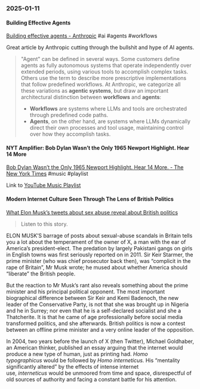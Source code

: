 ### 2025-01-11
#### Building Effective Agents
[Building effective agents - Anthropic](https://www.anthropic.com/research/building-effective-agents) #ai #agents #workflows

Great article by Anthropic cutting through the bullshit and hype of AI agents.

> "Agent" can be defined in several ways. Some customers define agents as fully autonomous systems that operate independently over extended periods, using various tools to accomplish complex tasks. Others use the term to describe more prescriptive implementations that follow predefined workflows. At Anthropic, we categorize all these variations as **agentic systems**, but draw an important architectural distinction between **workflows** and **agents**:
> 
> - **Workflows** are systems where LLMs and tools are orchestrated through predefined code paths.
> - **Agents**, on the other hand, are systems where LLMs dynamically direct their own processes and tool usage, maintaining control over how they accomplish tasks.

#### NYT Amplifier: Bob Dylan Wasn’t the Only 1965 Newport Highlight. Hear 14 More
[Bob Dylan Wasn’t the Only 1965 Newport Highlight. Hear 14 More. - The New York Times](https://www.nytimes.com/2025/01/07/arts/music/amplifier-newsletter-1965-newport-folk-festival.html) #music #playlist 

Link to [YouTube Music Playlist](https://music.youtube.com/playlist?list=PLu_RmAJBNiIIuj2zF6MYrvdC-rVMroi2c&si=MYZejmjak1d_aGBf)

#### Modern Internet Culture Seen Through The Lens of British Politics
[What Elon Musk’s tweets about sex abuse reveal about British politics](https://www.economist.com/britain/2025/01/09/what-elon-musks-tweets-about-sex-abuse-reveal-about-british-politics)

> Listen to this story.

ELON MUSK’S barrage of posts about sexual-abuse scandals in Britain tells you a lot about the temperament of the owner of X, a man with the ear of America’s president-elect. The predation by largely Pakistani gangs on girls in English towns was first seriously reported on in 2011. Sir Keir Starmer, the prime minister (who was chief prosecutor back then), was “complicit in the rape of Britain”, Mr Musk wrote; he mused about whether America should “liberate” the British people.

But the reaction to Mr Musk’s rant also reveals something about the prime minister and his principal political opponent. The most important biographical difference between Sir Keir and Kemi Badenoch, the new leader of the Conservative Party, is not that she was brought up in Nigeria and he in Surrey; nor even that he is a self-declared socialist and she a Thatcherite. It is that he came of age professionally before social media transformed politics, and she afterwards. British politics is now a contest between an offline prime minister and a very online leader of the opposition.

In 2004, two years before the launch of X (then Twitter), Michael Goldhaber, an American thinker, published an essay arguing that the internet would produce a new type of human, just as printing had. _Homo typographicus_ would be followed by _Homo interneticus._ His “mentality significantly altered” by the effects of intense internet use, _interneticus_ would be unmoored from time and space, disrespectful of old sources of authority and facing a constant battle for his attention.